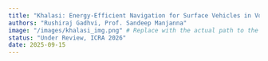 ```yaml
---
title: "Khalasi: Energy-Efficient Navigation for Surface Vehicles in Vortical Flow Fields"
authors: "Rushiraj Gadhvi, Prof. Sandeep Manjanna"
image: "/images/khalasi_img.png" # Replace with the actual path to the image
status: "Under Review, ICRA 2026"
date: 2025-09-15
---
```

